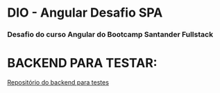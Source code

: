 # DIO - Angular Desafio SPA

### Desafio do curso Angular do Bootcamp Santander Fullstack


# BACKEND PARA TESTAR:
[Repositório do backend para testes](https://github.com/rodrigofercav/node-mock-server)
